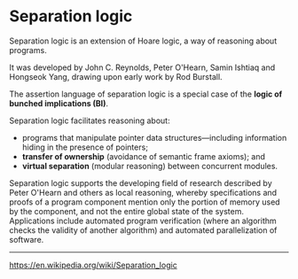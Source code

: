 # Separation logic

Separation logic is an extension of Hoare logic, a way of reasoning about programs.

It was developed by John C. Reynolds, Peter O'Hearn, Samin Ishtiaq and Hongseok Yang, drawing upon early work by Rod Burstall.

The assertion language of separation logic is a special case of the __logic of bunched implications (BI)__.

Separation logic facilitates reasoning about:
- programs that manipulate pointer data structures—including information hiding in the presence of pointers;
- **transfer of ownership** (avoidance of semantic frame axioms); and
- **virtual separation** (modular reasoning) between concurrent modules.

Separation logic supports the developing field of research described by Peter O'Hearn and others as local reasoning, whereby specifications and proofs of a program component mention only the portion of memory used by the component, and not the entire global state of the system. Applications include automated program verification (where an algorithm checks the validity of another algorithm) and automated parallelization of software.


---
https://en.wikipedia.org/wiki/Separation_logic
